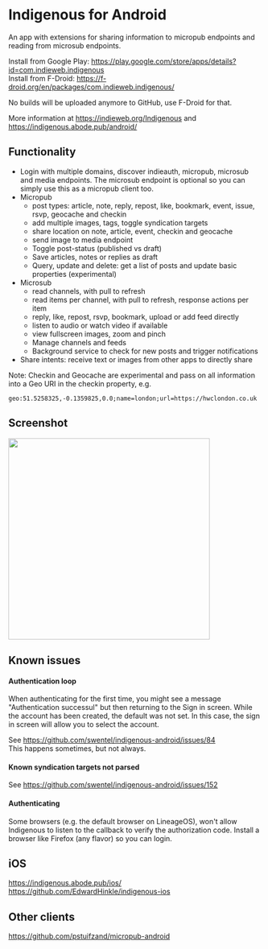 # Indigenous for Android

An app with extensions for sharing information to micropub endpoints and reading from microsub endpoints.

Install from Google Play: https://play.google.com/store/apps/details?id=com.indieweb.indigenous  
Install from F-Droid: https://f-droid.org/en/packages/com.indieweb.indigenous/

No builds will be uploaded anymore to GitHub, use F-Droid for that.

More information at https://indieweb.org/Indigenous and https://indigenous.abode.pub/android/

## Functionality

- Login with multiple domains, discover indieauth, micropub, microsub and media endpoints.
  The microsub endpoint is optional so you can simply use this as a micropub 
  client too.
- Micropub
  - post types: article, note, reply, repost, like, bookmark, event, issue, rsvp, geocache and checkin
  - add multiple images, tags, toggle syndication targets
  - share location on note, article, event, checkin and geocache
  - send image to media endpoint
  - Toggle post-status (published vs draft)
  - Save articles, notes or replies as draft
  - Query, update and delete: get a list of posts and update basic properties (experimental)
- Microsub
  - read channels, with pull to refresh
  - read items per channel, with pull to refresh, response actions per item
  - reply, like, repost, rsvp, bookmark, upload or add feed directly
  - listen to audio or watch video if available 
  - view fullscreen images, zoom and pinch
  - Manage channels and feeds
  - Background service to check for new posts and trigger notifications
- Share intents: receive text or images from other apps to directly share

Note: Checkin and Geocache are experimental and pass on all information into a Geo URI in the 
checkin property, e.g.

```
geo:51.5258325,-0.1359825,0.0;name=london;url=https://hwclondon.co.uk
```

## Screenshot

<img src="https://realize.be/sites/default/files/2019-02/1550590120900.jpg" width="400" />

## Known issues

#### Authentication loop

When authenticating for the first time, you might see a message "Authentication successul" but then
returning to the Sign in screen. While the account has been created, the default was not set. In
this case, the sign in screen will allow you to select the account.

See https://github.com/swentel/indigenous-android/issues/84  
This happens sometimes, but not always.

#### Known syndication targets not parsed

See https://github.com/swentel/indigenous-android/issues/152

#### Authenticating

Some browsers (e.g. the default browser on LineageOS), won't allow Indigenous to listen to the callback
to verify the authorization code. Install a browser like Firefox (any flavor) so you can login.

## iOS

https://indigenous.abode.pub/ios/  
https://github.com/EdwardHinkle/indigenous-ios

## Other clients

https://github.com/pstuifzand/micropub-android
